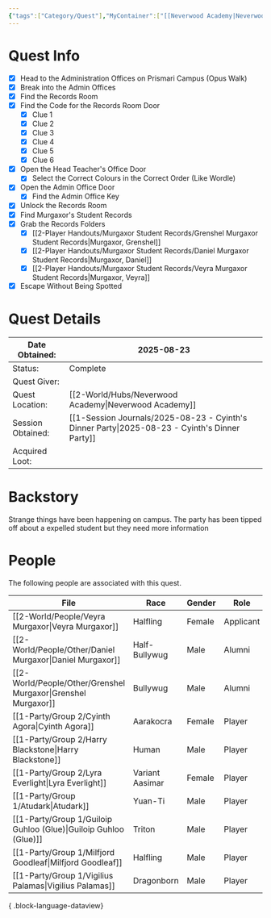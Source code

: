 ```yaml
---
{"tags":["Category/Quest"],"MyContainer":["[[Neverwood Academy|Neverwood Academy]]","[[2-World/Places/Prismari Campus.md|Prismari Campus]]"],"MyCategory":null,"image":"Template_Quest_Placeholder.png","obsidianUIMode":"preview","questObtained":"2025-08-23","questStatus":"Complete","questGiver":null,"questLocationObtained":"[[Neverwood Academy|Neverwood Academy]]","questSessionObtained":"[[1-Session Journals/2025-08-23 - Cyinth's Dinner Party.md|2025-08-23 - Cyinth's Dinner Party]]","questNotes":null,"questLootAvail":null,"questLookEarned":null,"NoteIcon":"quest","dg-publish":true,"dg-path":"World/Quests/Heist the Records Room.md","permalink":"/world/quests/heist-the-records-room/","dgPassFrontmatter":true,"updated":"2025-10-02T16:08:44.000+01:00"}
---
```




# Quest Info

- [x] Head to the Administration Offices on Prismari Campus (Opus Walk)
- [x] Break into the Admin Offices
- [x] Find the Records Room
- [x] Find the Code for the Records Room Door
	- [x] Clue 1
	- [x] Clue 2
	- [x] Clue 3
	- [x] Clue 4
	- [x] Clue 5
	- [x] Clue 6
- [x] Open the Head Teacher's Office Door
	- [x] Select the Correct Colours in the Correct Order (Like Wordle)
- [x] Open the Admin Office Door
	- [x] Find the Admin Office Key
- [x] Unlock the Records Room
- [x] Find Murgaxor's Student Records
- [x] Grab the Records Folders
	- [x] [[2-Player Handouts/Murgaxor Student Records/Grenshel Murgaxor Student Records\|Murgaxor, Grenshel]]
	- [x] [[2-Player Handouts/Murgaxor Student Records/Daniel Murgaxor Student Records\|Murgaxor, Daniel]]
	- [x] [[2-Player Handouts/Murgaxor Student Records/Veyra Murgaxor Student Records\|Murgaxor, Veyra]]
- [x] Escape Without Being Spotted
# Quest Details



| Date Obtained:    | 2025-08-23                             |
| ----------------- | -------------------------------------- |
| Status:           | Complete                               |
| Quest Giver:      |                                        |
| Quest Location:   | [[2-World/Hubs/Neverwood Academy\|Neverwood Academy]]                  |
| Session Obtained: | [[1-Session Journals/2025-08-23 - Cyinth's Dinner Party\|2025-08-23 - Cyinth's Dinner Party]] |
| Acquired Loot:    |                                        |


# Backstory

Strange things have been happening on campus. The party has been tipped off about a expelled student but they need more information


# People

The following people are associated with this quest.

| File                                                                | Race            | Gender | Role      |
| ------------------------------------------------------------------- | --------------- | ------ | --------- |
| [[2-World/People/Veyra Murgaxor\|Veyra Murgaxor]]                | Halfling        | Female | Applicant |
| [[2-World/People/Other/Daniel Murgaxor\|Daniel Murgaxor]]        | Half-Bullywug   | Male   | Alumni    |
| [[2-World/People/Other/Grenshel Murgaxor\|Grenshel Murgaxor]]    | Bullywug        | Male   | Alumni    |
| [[1-Party/Group 2/Cyinth Agora\|Cyinth Agora]]                   | Aarakocra       | Female | Player    |
| [[1-Party/Group 2/Harry Blackstone\|Harry Blackstone]]           | Human           | Male   | Player    |
| [[1-Party/Group 2/Lyra Everlight\|Lyra Everlight]]               | Variant Aasimar | Female | Player    |
| [[1-Party/Group 1/Atudark\|Atudark]]                             | Yuan-Ti         | Male   | Player    |
| [[1-Party/Group 1/Guiloip Guhloo (Glue)\|Guiloip Guhloo (Glue)]] | Triton          | Male   | Player    |
| [[1-Party/Group 1/Milfjord Goodleaf\|Milfjord Goodleaf]]         | Halfling        | Male   | Player    |
| [[1-Party/Group 1/Vigilius Palamas\|Vigilius Palamas]]           | Dragonborn      | Male   | Player    |

{ .block-language-dataview}
